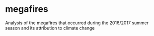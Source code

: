 # megafires
Analysis of the megafires that occurred during the 2016/2017 summer season and its attribution to climate change
